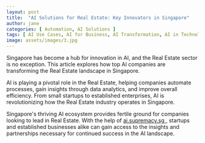 ```yaml
---
layout: post
title:  "AI Solutions for Real Estate: Key Innovators in Singapore"
author: jane
categories: [ Automation, AI Solutions ]
tags: [ AI Use Cases, AI for Business, AI Transformation, AI in Technology ]
image: assets/images/3.jpg
---
```


Singapore has become a hub for innovation in AI, and the Real Estate sector is no exception. This article explores how top AI companies are transforming the Real Estate landscape in Singapore.

AI is playing a pivotal role in the Real Estate, helping companies automate processes, gain insights through data analytics, and improve overall efficiency. From small startups to established enterprises, AI is revolutionizing how the Real Estate industry operates in Singapore.

Singapore's thriving AI ecosystem provides fertile ground for companies looking to lead in Real Estate. With the help of <a href="https://ai.supremacy.sg" target="_blank"> ai.supremacy.sg </a>, startups and established businesses alike can gain access to the insights and partnerships necessary for continued success in the AI landscape.
